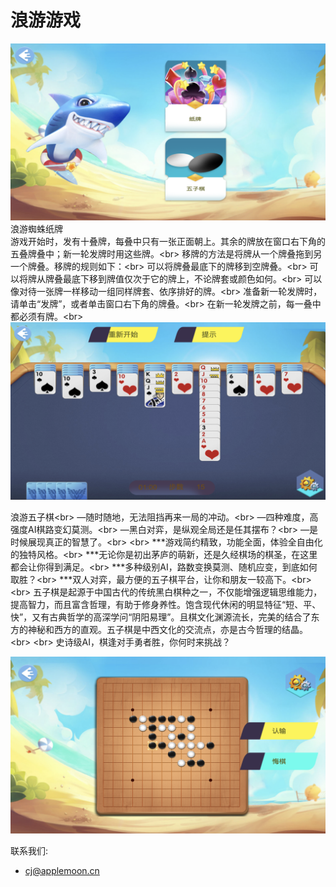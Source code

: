 # 浪游游戏

![](1.PNG)
浪游蜘蛛纸牌
<br>
        游戏开始时，发有十叠牌，每叠中只有一张正面朝上。其余的牌放在窗口右下角的五叠牌叠中；新一轮发牌时用这些牌。\<br>
        移牌的方法是将牌从一个牌叠拖到另一个牌叠。移牌的规则如下：\<br>
        可以将牌叠最底下的牌移到空牌叠。\<br>
        可以将牌从牌叠最底下移到牌值仅次于它的牌上，不论牌套或颜色如何。\<br>
        可以像对待一张牌一样移动一组同样牌套、依序排好的牌。\<br>
        准备新一轮发牌时，请单击“发牌”，或者单击窗口右下角的牌叠。\<br>
        在新一轮发牌之前，每一叠中都必须有牌。\<br>
![](3.PNG)

浪游五子棋\<br>
—随时随地，无法阻挡再来一局的冲动。\<br>
—四种难度，高强度AI棋路变幻莫测。\<br>
—黑白对弈，是纵观全局还是任其摆布？\<br>
—是时候展现真正的智慧了。\<br>
\<br>
***游戏简约精致，功能全面，体验全自由化的独特风格。\<br>
***无论你是初出茅庐的萌新，还是久经棋场的棋圣，在这里都会让你得到满足。\<br>
***多种级别AI，路数变换莫测、随机应变，到底如何取胜？\<br>
***双人对弈，最方便的五子棋平台，让你和朋友一较高下。\<br>
\<br>
五子棋是起源于中国古代的传统黑白棋种之一，不仅能增强逻辑思维能力，提高智力，而且富含哲理，有助于修身养性。饱含现代休闲的明显特征“短、平、快”，又有古典哲学的高深学问“阴阳易理”。且棋文化渊源流长，完美的结合了东方的神秘和西方的直观。五子棋是中西文化的交流点，亦是古今哲理的结晶。\<br>
\<br>
史诗级AI，棋逢对手勇者胜，你何时来挑战？


![](2.PNG)



联系我们:
- cj@applemoon.cn

